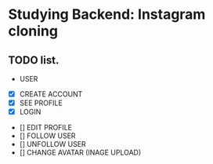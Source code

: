 # Studying Backend: Instagram cloning

## TODO list.
- USER
- [x] CREATE ACCOUNT
- [x] SEE PROFILE
- [X] LOGIN
- [] EDIT PROFILE
- [] FOLLOW USER
- [] UNFOLLOW USER
- [] CHANGE AVATAR (INAGE UPLOAD)